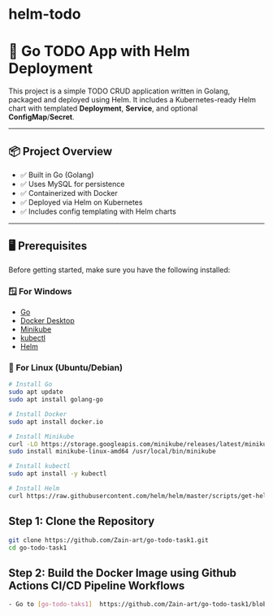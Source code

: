 # helm-todo
# 🧰 Go TODO App with Helm Deployment

This project is a simple TODO CRUD application written in Golang, packaged and deployed using Helm. It includes a Kubernetes-ready Helm chart with templated **Deployment**, **Service**, and optional **ConfigMap**/**Secret**.

---

## 📦 Project Overview

- ✅ Built in Go (Golang)
- ✅ Uses MySQL for persistence
- ✅ Containerized with Docker
- ✅ Deployed via Helm on Kubernetes
- ✅ Includes config templating with Helm charts

---

## 🖥️ Prerequisites

Before getting started, make sure you have the following installed:

### 🪟 For Windows

- [Go](https://go.dev/dl/)
- [Docker Desktop](https://www.docker.com/products/docker-desktop/)
- [Minikube](https://minikube.sigs.k8s.io/docs/start/)
- [kubectl](https://kubernetes.io/docs/tasks/tools/)
- [Helm](https://helm.sh/docs/intro/install/)

### 🐧 For Linux (Ubuntu/Debian)

```bash
# Install Go
sudo apt update
sudo apt install golang-go

# Install Docker
sudo apt install docker.io

# Install Minikube
curl -LO https://storage.googleapis.com/minikube/releases/latest/minikube-linux-amd64
sudo install minikube-linux-amd64 /usr/local/bin/minikube

# Install kubectl
sudo apt install -y kubectl

# Install Helm
curl https://raw.githubusercontent.com/helm/helm/master/scripts/get-helm-3 | bash
```

## Step 1: Clone the Repository
```bash
git clone https://github.com/Zain-art/go-todo-task1.git
cd go-todo-task1
```
## Step 2: Build the Docker Image using Github Actions CI/CD Pipeline Workflows
```bash
- Go to [go-todo-taks1]  https://github.com/Zain-art/go-todo-task1/blob/main/.github/workflows/ci.yml
```


